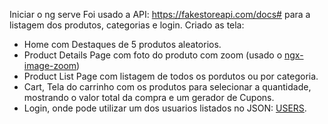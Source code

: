 Iniciar o ng serve
Foi usado a API: https://fakestoreapi.com/docs#
para a listagem dos produtos, categorias e login.
 Criado as tela:
  - Home com Destaques de 5 produtos aleatorios.
  - Product Details Page com foto do produto com zoom (usado o [ngx-image-zoom](https://www.npmjs.com/package/ngx-image-zoom))
  - Product List Page com listagem de todos os pordutos ou por categoria.
  - Cart, Tela do carrinho com os produtos para selecionar a quantidade, mostrando o valor total da compra e um gerador de Cupons.
  - Login, onde pode utilizar um dos usuarios listados no JSON: [USERS](src/assets/users.json).